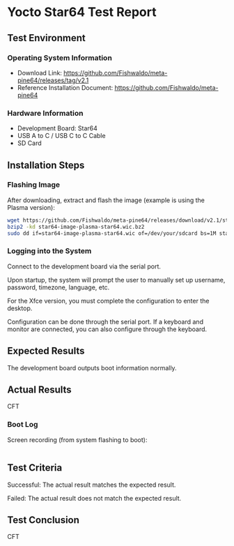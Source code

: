 # Yocto Star64 Test Report

## Test Environment

### Operating System Information

- Download Link: https://github.com/Fishwaldo/meta-pine64/releases/tag/v2.1
- Reference Installation Document: https://github.com/Fishwaldo/meta-pine64

### Hardware Information

- Development Board: Star64
- USB A to C / USB C to C Cable
- SD Card

## Installation Steps

### Flashing Image

After downloading, extract and flash the image (example is using the Plasma version):
```bash
wget https://github.com/Fishwaldo/meta-pine64/releases/download/v2.1/star64-image-plasma-star64.wic.bz2
bzip2 -kd star64-image-plasma-star64.wic.bz2
sudo dd if=star64-image-plasma-star64.wic of=/dev/your/sdcard bs=1M status=progress
```

### Logging into the System

Connect to the development board via the serial port.

Upon startup, the system will prompt the user to manually set up username, password, timezone, language, etc.

For the Xfce version, you must complete the configuration to enter the desktop.

Configuration can be done through the serial port. If a keyboard and monitor are connected, you can also configure through the keyboard.

## Expected Results

The development board outputs boot information normally.

## Actual Results

CFT

### Boot Log

Screen recording (from system flashing to boot):
```log
```

## Test Criteria

Successful: The actual result matches the expected result.

Failed: The actual result does not match the expected result.

## Test Conclusion

CFT
